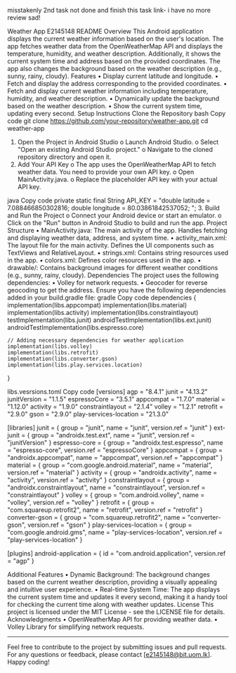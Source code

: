 misstakenly 2nd task not done and finish 
this task link- i have no more review sad!



Weather App E2145148
README
Overview
This Android application displays the current weather information based on the user's location. The app fetches weather data from the OpenWeatherMap API and displays the temperature, humidity, and weather description. Additionally, it shows the current system time and address based on the provided coordinates. The app also changes the background based on the weather description (e.g., sunny, rainy, cloudy).
Features
•	Display current latitude and longitude.
•	Fetch and display the address corresponding to the provided coordinates.
•	Fetch and display current weather information including temperature, humidity, and weather description.
•	Dynamically update the background based on the weather description.
•	Show the current system time, updating every second.
Setup Instructions
Clone the Repository
bash
Copy code
git clone https://github.com/your-repository/weather-app.git
cd weather-app
1.	Open the Project in Android Studio
o	Launch Android Studio.
o	Select "Open an existing Android Studio project."
o	Navigate to the cloned repository directory and open it.
2.	Add Your API Key
o	The app uses the OpenWeatherMap API to fetch weather data. You need to provide your own API key.
o	Open MainActivity.java.
o	Replace the placeholder API key with your actual API key.


java
Copy code
private static final String API_KEY = "double latitude = 7.088466850302816;
double longitude = 80.03861842537052;
";
3.	Build and Run the Project
o	Connect your Android device or start an emulator.
o	Click on the "Run" button in Android Studio to build and run the app.
Project Structure
•	MainActivity.java: The main activity of the app. Handles fetching and displaying weather data, address, and system time.
•	activity_main.xml: The layout file for the main activity. Defines the UI components such as TextViews and RelativeLayout.
•	strings.xml: Contains string resources used in the app.
•	colors.xml: Defines color resources used in the app.
•	drawable/: Contains background images for different weather conditions (e.g., sunny, rainy, cloudy).
Dependencies
The project uses the following dependencies:
•	Volley for network requests.
•	Geocoder for reverse geocoding to get the address.
Ensure you have the following dependencies added in your build.gradle file:
gradle
Copy code
dependencies {
    implementation(libs.appcompat)
    implementation(libs.material)
    implementation(libs.activity)
    implementation(libs.constraintlayout)
    testImplementation(libs.junit)
    androidTestImplementation(libs.ext.junit)
    androidTestImplementation(libs.espresso.core)

    // Adding necessary dependencies for weather application
    implementation(libs.volley)
    implementation(libs.retrofit)
    implementation(libs.converter.gson)
    implementation(libs.play.services.location)


}

libs.vesrsions.toml
Copy code
[versions]
agp = "8.4.1"
junit = "4.13.2"
junitVersion = "1.1.5"
espressoCore = "3.5.1"
appcompat = "1.7.0"
material = "1.12.0"
activity = "1.9.0"
constraintlayout = "2.1.4"
volley = "1.2.1"
retrofit = "2.9.0"
gson = "2.9.0"
play-services-location = "21.3.0"

[libraries]
junit = { group = "junit", name = "junit", version.ref = "junit" }
ext-junit = { group = "androidx.test.ext", name = "junit", version.ref = "junitVersion" }
espresso-core = { group = "androidx.test.espresso", name = "espresso-core", version.ref = "espressoCore" }
appcompat = { group = "androidx.appcompat", name = "appcompat", version.ref = "appcompat" }
material = { group = "com.google.android.material", name = "material", version.ref = "material" }
activity = { group = "androidx.activity", name = "activity", version.ref = "activity" }
constraintlayout = { group = "androidx.constraintlayout", name = "constraintlayout", version.ref = "constraintlayout" }
volley = { group = "com.android.volley", name = "volley", version.ref = "volley" }
retrofit = { group = "com.squareup.retrofit2", name = "retrofit", version.ref = "retrofit" }
converter-gson = { group = "com.squareup.retrofit2", name = "converter-gson", version.ref = "gson" }
play-services-location = { group = "com.google.android.gms", name = "play-services-location", version.ref = "play-services-location" }

[plugins]
android-application = { id = "com.android.application", version.ref = "agp" }


Additional Features
•	Dynamic Background: The background changes based on the current weather description, providing a visually appealing and intuitive user experience.
•	Real-time System Time: The app displays the current system time and updates it every second, making it a handy tool for checking the current time along with weather updates.
License
This project is licensed under the MIT License - see the LICENSE file for details.
Acknowledgments
•	OpenWeatherMap API for providing weather data.
•	Volley Library for simplifying network requests.
________________________________________
Feel free to contribute to the project by submitting issues and pull requests. For any questions or feedback, please contact [e2145148@bit.uom.lk]. Happy coding!

